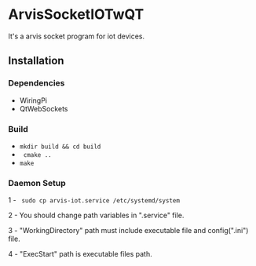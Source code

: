 # ArvisSocketIOTwQT
It's a arvis socket program for iot devices.
## Installation

### Dependencies
- WiringPi
- QtWebSockets

### Build 

- ``` mkdir build && cd build ```
- ``` cmake ..```
- ``` make ```

### Daemon Setup

1 - ``` sudo cp arvis-iot.service /etc/systemd/system```

2 - You should change path variables in ".service" file.

3 - "WorkingDirectory" path must include executable file and config(".ini") file.

4 - "ExecStart" path is executable files path.
